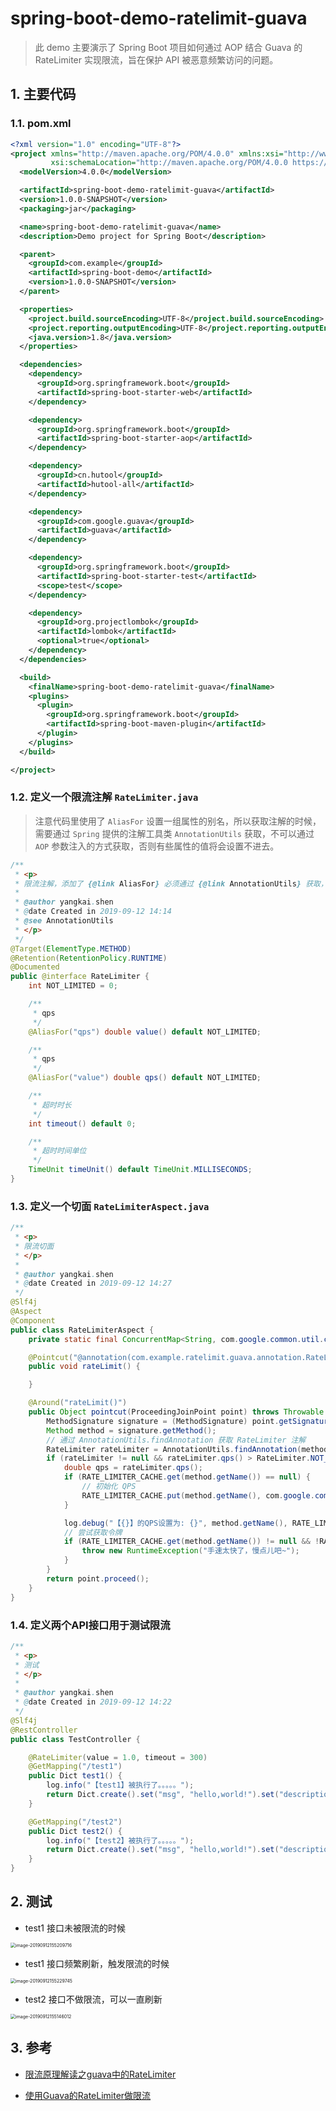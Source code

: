 # spring-boot-demo-ratelimit-guava

> 此 demo 主要演示了 Spring Boot 项目如何通过 AOP 结合 Guava 的 RateLimiter 实现限流，旨在保护 API 被恶意频繁访问的问题。

## 1. 主要代码

### 1.1. pom.xml

```xml
<?xml version="1.0" encoding="UTF-8"?>
<project xmlns="http://maven.apache.org/POM/4.0.0" xmlns:xsi="http://www.w3.org/2001/XMLSchema-instance"
         xsi:schemaLocation="http://maven.apache.org/POM/4.0.0 https://maven.apache.org/xsd/maven-4.0.0.xsd">
  <modelVersion>4.0.0</modelVersion>

  <artifactId>spring-boot-demo-ratelimit-guava</artifactId>
  <version>1.0.0-SNAPSHOT</version>
  <packaging>jar</packaging>

  <name>spring-boot-demo-ratelimit-guava</name>
  <description>Demo project for Spring Boot</description>

  <parent>
    <groupId>com.example</groupId>
    <artifactId>spring-boot-demo</artifactId>
    <version>1.0.0-SNAPSHOT</version>
  </parent>

  <properties>
    <project.build.sourceEncoding>UTF-8</project.build.sourceEncoding>
    <project.reporting.outputEncoding>UTF-8</project.reporting.outputEncoding>
    <java.version>1.8</java.version>
  </properties>

  <dependencies>
    <dependency>
      <groupId>org.springframework.boot</groupId>
      <artifactId>spring-boot-starter-web</artifactId>
    </dependency>

    <dependency>
      <groupId>org.springframework.boot</groupId>
      <artifactId>spring-boot-starter-aop</artifactId>
    </dependency>

    <dependency>
      <groupId>cn.hutool</groupId>
      <artifactId>hutool-all</artifactId>
    </dependency>

    <dependency>
      <groupId>com.google.guava</groupId>
      <artifactId>guava</artifactId>
    </dependency>

    <dependency>
      <groupId>org.springframework.boot</groupId>
      <artifactId>spring-boot-starter-test</artifactId>
      <scope>test</scope>
    </dependency>

    <dependency>
      <groupId>org.projectlombok</groupId>
      <artifactId>lombok</artifactId>
      <optional>true</optional>
    </dependency>
  </dependencies>

  <build>
    <finalName>spring-boot-demo-ratelimit-guava</finalName>
    <plugins>
      <plugin>
        <groupId>org.springframework.boot</groupId>
        <artifactId>spring-boot-maven-plugin</artifactId>
      </plugin>
    </plugins>
  </build>

</project>
```

### 1.2. 定义一个限流注解 `RateLimiter.java`

> 注意代码里使用了 `AliasFor` 设置一组属性的别名，所以获取注解的时候，需要通过 `Spring` 提供的注解工具类 `AnnotationUtils` 获取，不可以通过 `AOP` 参数注入的方式获取，否则有些属性的值将会设置不进去。

```java
/**
 * <p>
 * 限流注解，添加了 {@link AliasFor} 必须通过 {@link AnnotationUtils} 获取，才会生效
 *
 * @author yangkai.shen
 * @date Created in 2019-09-12 14:14
 * @see AnnotationUtils
 * </p>
 */
@Target(ElementType.METHOD)
@Retention(RetentionPolicy.RUNTIME)
@Documented
public @interface RateLimiter {
    int NOT_LIMITED = 0;

    /**
     * qps
     */
    @AliasFor("qps") double value() default NOT_LIMITED;

    /**
     * qps
     */
    @AliasFor("value") double qps() default NOT_LIMITED;

    /**
     * 超时时长
     */
    int timeout() default 0;

    /**
     * 超时时间单位
     */
    TimeUnit timeUnit() default TimeUnit.MILLISECONDS;
}
```

### 1.3. 定义一个切面 `RateLimiterAspect.java`

```java
/**
 * <p>
 * 限流切面
 * </p>
 *
 * @author yangkai.shen
 * @date Created in 2019-09-12 14:27
 */
@Slf4j
@Aspect
@Component
public class RateLimiterAspect {
    private static final ConcurrentMap<String, com.google.common.util.concurrent.RateLimiter> RATE_LIMITER_CACHE = new ConcurrentHashMap<>();

    @Pointcut("@annotation(com.example.ratelimit.guava.annotation.RateLimiter)")
    public void rateLimit() {

    }

    @Around("rateLimit()")
    public Object pointcut(ProceedingJoinPoint point) throws Throwable {
        MethodSignature signature = (MethodSignature) point.getSignature();
        Method method = signature.getMethod();
        // 通过 AnnotationUtils.findAnnotation 获取 RateLimiter 注解
        RateLimiter rateLimiter = AnnotationUtils.findAnnotation(method, RateLimiter.class);
        if (rateLimiter != null && rateLimiter.qps() > RateLimiter.NOT_LIMITED) {
            double qps = rateLimiter.qps();
            if (RATE_LIMITER_CACHE.get(method.getName()) == null) {
                // 初始化 QPS
                RATE_LIMITER_CACHE.put(method.getName(), com.google.common.util.concurrent.RateLimiter.create(qps));
            }

            log.debug("【{}】的QPS设置为: {}", method.getName(), RATE_LIMITER_CACHE.get(method.getName()).getRate());
            // 尝试获取令牌
            if (RATE_LIMITER_CACHE.get(method.getName()) != null && !RATE_LIMITER_CACHE.get(method.getName()).tryAcquire(rateLimiter.timeout(), rateLimiter.timeUnit())) {
                throw new RuntimeException("手速太快了，慢点儿吧~");
            }
        }
        return point.proceed();
    }
}
```

### 1.4. 定义两个API接口用于测试限流

```java
/**
 * <p>
 * 测试
 * </p>
 *
 * @author yangkai.shen
 * @date Created in 2019-09-12 14:22
 */
@Slf4j
@RestController
public class TestController {

    @RateLimiter(value = 1.0, timeout = 300)
    @GetMapping("/test1")
    public Dict test1() {
        log.info("【test1】被执行了。。。。。");
        return Dict.create().set("msg", "hello,world!").set("description", "别想一直看到我，不信你快速刷新看看~");
    }

    @GetMapping("/test2")
    public Dict test2() {
        log.info("【test2】被执行了。。。。。");
        return Dict.create().set("msg", "hello,world!").set("description", "我一直都在，卟离卟弃");
    }
}
```

## 2. 测试

- test1 接口未被限流的时候

<img src="http://static.demo.com/spring-boot-demo/ratelimit/guava/063719.jpg" alt="image-20190912155209716" style="zoom:50%;" />

- test1 接口频繁刷新，触发限流的时候

<img src="http://static.demo.com/spring-boot-demo/ratelimit/guava/063718-1.jpg" alt="image-20190912155229745" style="zoom:50%;" />

- test2 接口不做限流，可以一直刷新

<img src="http://static.demo.com/spring-boot-demo/ratelimit/guava/063718.jpg" alt="image-20190912155146012" style="zoom:50%;" />

## 3. 参考

- [限流原理解读之guava中的RateLimiter](https://juejin.im/post/5bb48d7b5188255c865e31bc)

- [使用Guava的RateLimiter做限流](https://my.oschina.net/hanchao/blog/1833612)

